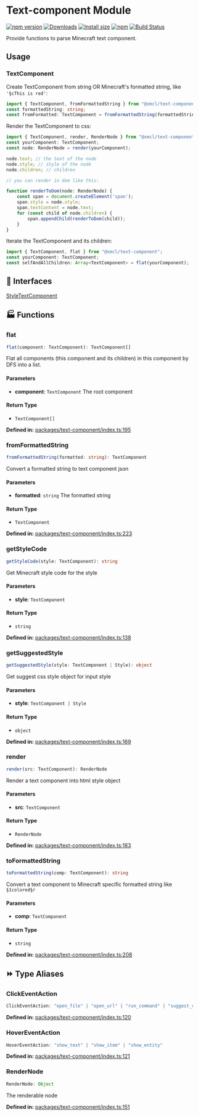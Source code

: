 # Text-component Module

[![npm version](https://img.shields.io/npm/v/@xmcl/text-component.svg)](https://www.npmjs.com/package/@xmcl/text-component)
[![Downloads](https://img.shields.io/npm/dm/@xmcl/text-component.svg)](https://npmjs.com/@xmcl/text-component)
[![Install size](https://packagephobia.now.sh/badge?p=@xmcl/text-component)](https://packagephobia.now.sh/result?p=@xmcl/text-component)
[![npm](https://img.shields.io/npm/l/@xmcl/minecraft-launcher-core.svg)](https://github.com/voxelum/minecraft-launcher-core-node/blob/master/LICENSE)
[![Build Status](https://github.com/voxelum/minecraft-launcher-core-node/workflows/Build/badge.svg)](https://github.com/Voxelum/minecraft-launcher-core-node/actions?query=workflow%3ABuild)

Provide functions to parse Minecraft text component.

## Usage

### TextComponent

Create TextComponent from string OR Minecraft's formatted string, like `'§cThis is red'`:

```ts
import { TextComponent, fromFormattedString } from "@xmcl/text-component";
const formattedString: string;
const fromFormatted: TextComponent = fromFormattedString(formattedString);
```

Render the TextComponent to css:

```ts
import { TextComponent, render, RenderNode } from "@xmcl/text-component";
const yourComponent: TextComponent;
const node: RenderNode = render(yourComponent);

node.text; // the text of the node
node.style; // style of the node
node.children; // children

// you can render in dom like this:

function renderToDom(node: RenderNode) {
    const span = document.createElement('span');
    span.style = node.style;
    span.textContent = node.text;
    for (const child of node.children) {
        span.appendChild(renderToDom(child));
    }
} 
```

Iterate the TextComponent and its children:

```ts
import { TextComponent, flat } from "@xmcl/text-component";
const yourComponent: TextComponent;
const selfAndAllChildren: Array<TextComponent> = flat(yourComponent);
```

## 🤝 Interfaces

<div class="definition-grid interface"><a href="text-component/Style">Style</a><a href="text-component/TextComponent">TextComponent</a></div>

## 🏭 Functions

### flat

```ts
flat(component: TextComponent): TextComponent[]
```
Flat all components (this component and its children) in this component by DFS into a list.
#### Parameters

- **component**: `TextComponent`
The root component
#### Return Type

- `TextComponent[]`

<p style="font-size: 14px; color: var(--vp-c-text-2)">
<strong>Defined in:</strong> <a href="https://github.com/voxelum/minecraft-launcher-core-node/blob/master/packages/text-component/index.ts#L195" target="_blank" rel="noreferrer">packages/text-component/index.ts:195</a>
</p>


### fromFormattedString

```ts
fromFormattedString(formatted: string): TextComponent
```
Convert a formatted string to text component json
#### Parameters

- **formatted**: `string`
The formatted string
#### Return Type

- `TextComponent`

<p style="font-size: 14px; color: var(--vp-c-text-2)">
<strong>Defined in:</strong> <a href="https://github.com/voxelum/minecraft-launcher-core-node/blob/master/packages/text-component/index.ts#L223" target="_blank" rel="noreferrer">packages/text-component/index.ts:223</a>
</p>


### getStyleCode

```ts
getStyleCode(style: TextComponent): string
```
Get Minecraft style code for the style
#### Parameters

- **style**: `TextComponent`
#### Return Type

- `string`

<p style="font-size: 14px; color: var(--vp-c-text-2)">
<strong>Defined in:</strong> <a href="https://github.com/voxelum/minecraft-launcher-core-node/blob/master/packages/text-component/index.ts#L138" target="_blank" rel="noreferrer">packages/text-component/index.ts:138</a>
</p>


### getSuggestedStyle

```ts
getSuggestedStyle(style: TextComponent | Style): object
```
Get suggest css style object for input style
#### Parameters

- **style**: `TextComponent | Style`
#### Return Type

- `object`

<p style="font-size: 14px; color: var(--vp-c-text-2)">
<strong>Defined in:</strong> <a href="https://github.com/voxelum/minecraft-launcher-core-node/blob/master/packages/text-component/index.ts#L169" target="_blank" rel="noreferrer">packages/text-component/index.ts:169</a>
</p>


### render

```ts
render(src: TextComponent): RenderNode
```
Render a text component into html style object
#### Parameters

- **src**: `TextComponent`
#### Return Type

- `RenderNode`

<p style="font-size: 14px; color: var(--vp-c-text-2)">
<strong>Defined in:</strong> <a href="https://github.com/voxelum/minecraft-launcher-core-node/blob/master/packages/text-component/index.ts#L183" target="_blank" rel="noreferrer">packages/text-component/index.ts:183</a>
</p>


### toFormattedString

```ts
toFormattedString(comp: TextComponent): string
```
Convert a text component to Minecraft specific formatted string like ``§1colored§r``
#### Parameters

- **comp**: `TextComponent`
#### Return Type

- `string`

<p style="font-size: 14px; color: var(--vp-c-text-2)">
<strong>Defined in:</strong> <a href="https://github.com/voxelum/minecraft-launcher-core-node/blob/master/packages/text-component/index.ts#L208" target="_blank" rel="noreferrer">packages/text-component/index.ts:208</a>
</p>



## ⏩ Type Aliases

### ClickEventAction

```ts
ClickEventAction: "open_file" | "open_url" | "run_command" | "suggest_command"
```
<p style="font-size: 14px; color: var(--vp-c-text-2)">
<strong>Defined in:</strong> <a href="https://github.com/voxelum/minecraft-launcher-core-node/blob/master/packages/text-component/index.ts#L120" target="_blank" rel="noreferrer">packages/text-component/index.ts:120</a>
</p>


### HoverEventAction

```ts
HoverEventAction: "show_text" | "show_item" | "show_entity"
```
<p style="font-size: 14px; color: var(--vp-c-text-2)">
<strong>Defined in:</strong> <a href="https://github.com/voxelum/minecraft-launcher-core-node/blob/master/packages/text-component/index.ts#L121" target="_blank" rel="noreferrer">packages/text-component/index.ts:121</a>
</p>


### RenderNode

```ts
RenderNode: Object
```
The renderable node
<p style="font-size: 14px; color: var(--vp-c-text-2)">
<strong>Defined in:</strong> <a href="https://github.com/voxelum/minecraft-launcher-core-node/blob/master/packages/text-component/index.ts#L151" target="_blank" rel="noreferrer">packages/text-component/index.ts:151</a>
</p>



